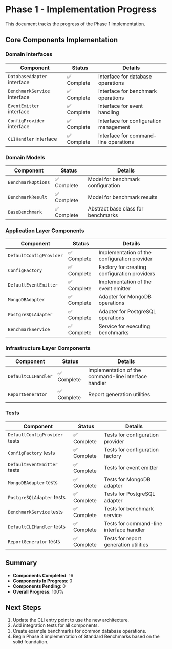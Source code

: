 # Phase 1 - Implementation Progress

This document tracks the progress of the Phase 1 implementation.

## Core Components Implementation

### Domain Interfaces

| Component | Status | Details |
|-----------|--------|---------|
| `DatabaseAdapter` interface | ✅ Complete | Interface for database operations |
| `BenchmarkService` interface | ✅ Complete | Interface for benchmark operations |
| `EventEmitter` interface | ✅ Complete | Interface for event handling |
| `ConfigProvider` interface | ✅ Complete | Interface for configuration management |
| `CLIHandler` interface | ✅ Complete | Interface for command-line operations |

### Domain Models

| Component | Status | Details |
|-----------|--------|---------|
| `BenchmarkOptions` | ✅ Complete | Model for benchmark configuration |
| `BenchmarkResult` | ✅ Complete | Model for benchmark results |
| `BaseBenchmark` | ✅ Complete | Abstract base class for benchmarks |

### Application Layer Components

| Component | Status | Details |
|-----------|--------|---------|
| `DefaultConfigProvider` | ✅ Complete | Implementation of the configuration provider |
| `ConfigFactory` | ✅ Complete | Factory for creating configuration providers |
| `DefaultEventEmitter` | ✅ Complete | Implementation of the event emitter |
| `MongoDBAdapter` | ✅ Complete | Adapter for MongoDB operations |
| `PostgreSQLAdapter` | ✅ Complete | Adapter for PostgreSQL operations |
| `BenchmarkService` | ✅ Complete | Service for executing benchmarks |

### Infrastructure Layer Components

| Component | Status | Details |
|-----------|--------|---------|
| `DefaultCLIHandler` | ✅ Complete | Implementation of the command-line interface handler |
| `ReportGenerator` | ✅ Complete | Report generation utilities |

### Tests

| Component | Status | Details |
|-----------|--------|---------|
| `DefaultConfigProvider` tests | ✅ Complete | Tests for configuration provider |
| `ConfigFactory` tests | ✅ Complete | Tests for configuration factory |
| `DefaultEventEmitter` tests | ✅ Complete | Tests for event emitter |
| `MongoDBAdapter` tests | ✅ Complete | Tests for MongoDB adapter |
| `PostgreSQLAdapter` tests | ✅ Complete | Tests for PostgreSQL adapter |
| `BenchmarkService` tests | ✅ Complete | Tests for benchmark service |
| `DefaultCLIHandler` tests | ✅ Complete | Tests for command-line interface handler |
| `ReportGenerator` tests | ✅ Complete | Tests for report generation utilities |

## Summary

- **Components Completed**: 16
- **Components In Progress**: 0
- **Components Pending**: 0
- **Overall Progress**: 100%

## Next Steps

1. Update the CLI entry point to use the new architecture.
2. Add integration tests for all components.
3. Create example benchmarks for common database operations.
4. Begin Phase 3 implementation of Standard Benchmarks based on the solid foundation. 